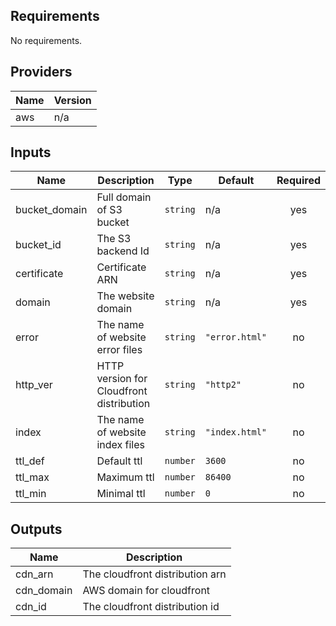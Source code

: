 

<!-- BEGINNING OF PRE-COMMIT-TERRAFORM DOCS HOOK -->
## Requirements

No requirements.

## Providers

| Name | Version |
|------|---------|
| aws | n/a |

## Inputs

| Name | Description | Type | Default | Required |
|------|-------------|------|---------|:--------:|
| bucket\_domain | Full domain of S3 bucket | `string` | n/a | yes |
| bucket\_id | The S3 backend Id | `string` | n/a | yes |
| certificate | Certificate ARN | `string` | n/a | yes |
| domain | The website domain | `string` | n/a | yes |
| error | The name of website error files | `string` | `"error.html"` | no |
| http\_ver | HTTP version for Cloudfront distribution | `string` | `"http2"` | no |
| index | The name of website index files | `string` | `"index.html"` | no |
| ttl\_def | Default ttl | `number` | `3600` | no |
| ttl\_max | Maximum ttl | `number` | `86400` | no |
| ttl\_min | Minimal ttl | `number` | `0` | no |

## Outputs

| Name | Description |
|------|-------------|
| cdn\_arn | The cloudfront distribution arn |
| cdn\_domain | AWS domain for cloudfront |
| cdn\_id | The cloudfront distribution id |

<!-- END OF PRE-COMMIT-TERRAFORM DOCS HOOK -->
